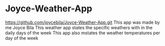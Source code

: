 # Joyce-Weather-App
https://github.com/joycebila/Joyce-Weather-App.git
This app was made by me Joyce Bila 
This weather app states the specific weathers with in the daily days of the week 
This app also mstates the weather temperatures per day of the week
